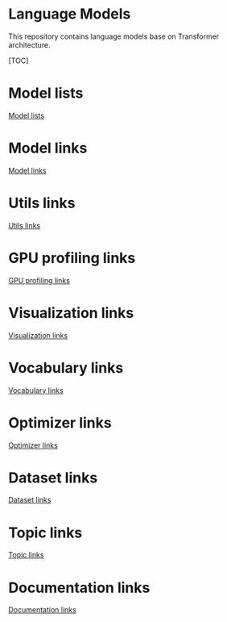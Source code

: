 # Language Models

This repository contains language models base on Transformer architecture.

[TOC]

# Model lists

[Model lists](data/readme/language_models.md)

# Model links

[Model links](data/readme/model_links.md)

# Utils links

[Utils links](data/readme/utils_links.md)

# GPU profiling links

[GPU profiling links](data/readme/gpu_profiling_links.md)

# Visualization links

[Visualization links](data/readme/visualization_links.md)

# Vocabulary links

[Vocabulary links](data/readme/vocabulary_links.md)

# Optimizer links

[Optimizer links](data/readme/optimizer_links.md)

# Dataset links

[Dataset links](data/readme/dataset_links.md)

# Topic links

[Topic links](data/readme/topic_links.md)

# Documentation links

[Documentation links](data/readme/documentation_links.md)
